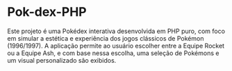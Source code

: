 # Pok-dex-PHP
Este projeto é uma Pokédex interativa desenvolvida em PHP puro, com foco em simular a estética e experiência dos jogos clássicos de Pokémon (1996/1997). A aplicação permite ao usuário escolher entre a Equipe Rocket ou a Equipe Ash, e com base nessa escolha, uma seleção de Pokémons e um visual personalizado são exibidos.
